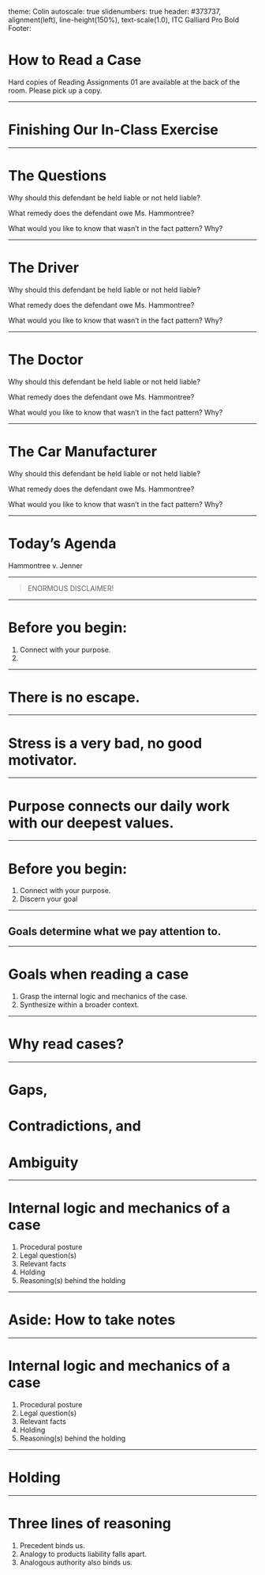 theme: Colin
autoscale: true
slidenumbers: true
header: #373737, alignment(left), line-height(150%), text-scale(1.0), ITC Galliard Pro Bold
Footer:



# How to Read a Case



Hard copies of Reading Assignments 01 are available at the back of the room. Please pick up a copy.

---

# Finishing Our In-Class Exercise

---

# The Questions

Why should this defendant be held liable or not held liable?

What remedy does the defendant owe Ms. Hammontree?

What would you like to know that wasn’t in the fact pattern? Why?



---

# The Driver

Why should this defendant be held liable or not held liable?

What remedy does the defendant owe Ms. Hammontree?

What would you like to know that wasn’t in the fact pattern? Why?

---

# The Doctor

Why should this defendant be held liable or not held liable?

What remedy does the defendant owe Ms. Hammontree?

What would you like to know that wasn’t in the fact pattern? Why?

---

# The Car Manufacturer

Why should this defendant be held liable or not held liable?

What remedy does the defendant owe Ms. Hammontree?

What would you like to know that wasn’t in the fact pattern? Why?

---

# Today’s Agenda

Hammontree v. Jenner


---

> ENORMOUS DISCLAIMER!

---
# Before you begin:
1. Connect with your purpose.
2. 

---

# There is no escape.

---

# Stress is a very bad, no good motivator.

---

# Purpose connects our daily work with our deepest values.

---

# Before you begin:

1. Connect with your purpose.
2. Discern your goal


---

## Goals determine what we pay attention to.



---

# Goals when reading a case

1. Grasp the internal logic and mechanics of the case.
2. Synthesize within a broader context.

---

# Why read cases?

---

# Gaps,
# Contradictions, and
# Ambiguity

---

# Internal logic and mechanics of a case

1. Procedural posture
2. Legal question(s)
3. Relevant facts
4. Holding
5. Reasoning(s) behind the holding

---

# Aside: How to take notes

---

# Internal logic and mechanics of a case

1. Procedural posture
2. Legal question(s)
3. Relevant facts
4. Holding
5. Reasoning(s) behind the holding

---



# Holding



---



# Three lines of reasoning

1. Precedent binds us.
2. Analogy to products liability falls apart.
3. Analogous authority also binds us.
